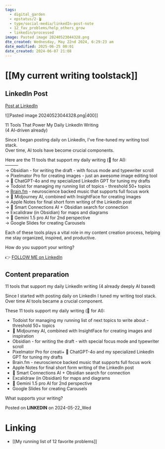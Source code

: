 ```yaml
---
tags:
  - digital_garden
  - epstatus/2-🪴
  - type/social-media/linkedIn-post-note
  - 12_fav_problems/help_others_grow
  - linkedin/processed
image: Pasted image 20240523044328.png
dte_created: Wednesday, May 22nd 2024, 6:29:23 am
date_modified: 2025-06-25 00:01
date_created: 2024-06-07 21:08
---
```

# [[My current writing toolstack]]

## LinkedIn Post

[Post at LinkedIn](https://www.linkedin.com/posts/sebastiankamilli_11-tools-that-power-my-daily-linkedin-writing-activity-7198934830703673344-4Xi9?utm_source=share&utm_medium=member_desktop)

![[Pasted image 20240523044328.png|400]]

11 Tools That Power My Daily LinkedIn Writing  
(4 AI-driven already)  
  
Since I began posting daily on LinkedIn, I've fine-tuned my writing tool stack.  
Over time, AI tools have become crucial components.  
  
Here are the 11 tools that support my daily writing (🤖 for AI):  
———  
→ Obsidian - for writing the draft - with focus mode and typewriter scroll  
→ Pixelmator Pro for creating images - just an awesome image editing tool  
→ 🤖 ChatGPT-4o and my specialized LinkedIn GPT for tuning my drafts  
→ Todoist for managing my running list of topics - threshold 50+ topics  
→ [Brain.fm](http://brain.fm/) - neuroscience backed music that supports full focus work  
→ 🤖 Midjourney AI, combined with InsightFace for creating images  
→ Apple Notes for final short form writing of the LinkedIn post  
→ 🤖 Smart Connections AI + Obsidian search for connection  
→ Excalidraw (in Obsidian) for maps and diagrams  
→ 🤖 Gemini 1.5 pro AI for 2nd perspective  
→ Google Slides for creating Carousels  

Each of these tools plays a vital role in my content creation process, helping me stay organized, inspired, and productive.  
  
How do you support your writing?

👉 [FOLLOW ME on LinkedIn](https://www.linkedin.com/comm/mynetwork/discovery-see-all?usecase=PEOPLE_FOLLOWS&followMember=sebastiankamilli)

## Content preparation

11 tools that support my daily LinkedIn writing
(4 already deeply AI based)

Since I started with posting daily on LinkedIn I tuned my writing tool stack. 
Over time AI tools became a crucial component. 

These 11  tools support my daily writing (🤖 for AI):
+ Todoist for managing my running list of next topics to write about - threshold 50+ topics
+ 🤖 Midjourney AI, combined with InsightFace for creating images and inspiration
+ Obsidian - for writing the draft - with special focus mode and typewriter scroll
+ Pixelmator Pro for creati+ 🤖 ChatGPT-4o and my specialized LinkedIn GPT for tuning my drafts
+ Brain.fm - neuroscience backed music that supports full focus work
+ Apple Notes for final short form writing of the LinkedIn post
+ 🤖 Smart Connections AI + Obsidian search for connection
+ Excalidraw (in Obsidian) for maps and diagrams
+ 🤖 Gemini 1.5 pro AI for 2nd perspective
+ Google Slides for creating Carousels

What supports your writing?

Posted on **LINKEDIN** on 2024-05-22_Wed

# Linking

+ [[My running list of 12 favorite problems]]
